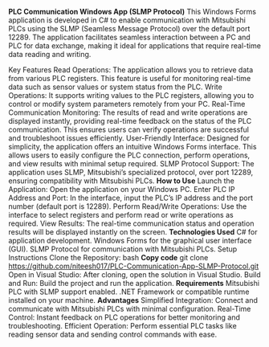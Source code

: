 **PLC Communication Windows App (SLMP Protocol)**
This Windows Forms application is developed in C# to enable communication with Mitsubishi PLCs using the SLMP (Seamless Message Protocol) over the default port 12289. The application facilitates seamless interaction between a PC and PLC for data exchange, making it ideal for applications that require real-time data reading and writing.

Key Features
Read Operations: The application allows you to retrieve data from various PLC registers. This feature is useful for monitoring real-time data such as sensor values or system status from the PLC.
Write Operations: It supports writing values to the PLC registers, allowing you to control or modify system parameters remotely from your PC.
Real-Time Communication Monitoring: The results of read and write operations are displayed instantly, providing real-time feedback on the status of the PLC communication. This ensures users can verify operations are successful and troubleshoot issues efficiently.
User-Friendly Interface: Designed for simplicity, the application offers an intuitive Windows Forms interface. This allows users to easily configure the PLC connection, perform operations, and view results with minimal setup required.
SLMP Protocol Support: The application uses SLMP, Mitsubishi’s specialized protocol, over port 12289, ensuring compatibility with Mitsubishi PLCs.
**How to Use**
Launch the Application: Open the application on your Windows PC.
Enter PLC IP Address and Port: In the interface, input the PLC’s IP address and the port number (default port is 12289).
Perform Read/Write Operations: Use the interface to select registers and perform read or write operations as required.
View Results: The real-time communication status and operation results will be displayed instantly on the screen.
**Technologies Used**
C# for application development.
Windows Forms for the graphical user interface (GUI).
SLMP Protocol for communication with Mitsubishi PLCs.
Setup Instructions
Clone the Repository:
bash
**Copy code**
git clone https://github.com/niteesh017/PLC-Communication-App-SLMP-Protocol.git  
Open in Visual Studio: After cloning, open the solution in Visual Studio.
Build and Run: Build the project and run the application.
**Requirements**
Mitsubishi PLC with SLMP support enabled.
.NET Framework or compatible runtime installed on your machine.
**Advantages**
Simplified Integration: Connect and communicate with Mitsubishi PLCs with minimal configuration.
Real-Time Control: Instant feedback on PLC operations for better monitoring and troubleshooting.
Efficient Operation: Perform essential PLC tasks like reading sensor data and sending control commands with ease.
